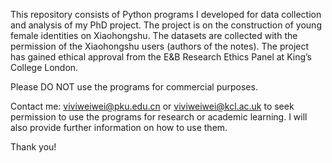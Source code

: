 This repository consists of Python programs I developed for data collection and analysis of my PhD project. The project is on the construction of young female identities on Xiaohongshu. The datasets are collected with the permission of the Xiaohongshu users (authors of the notes). The project has gained ethical approval from the E&B Research Ethics Panel at King’s College London. 


Please DO NOT use the programs for commercial purposes.


Contact me: viviweiwei@pku.edu.cn or viviweiwei@kcl.ac.uk to seek permission to use the programs for research or academic learning. I will also provide further information on how to use them.


Thank you!



